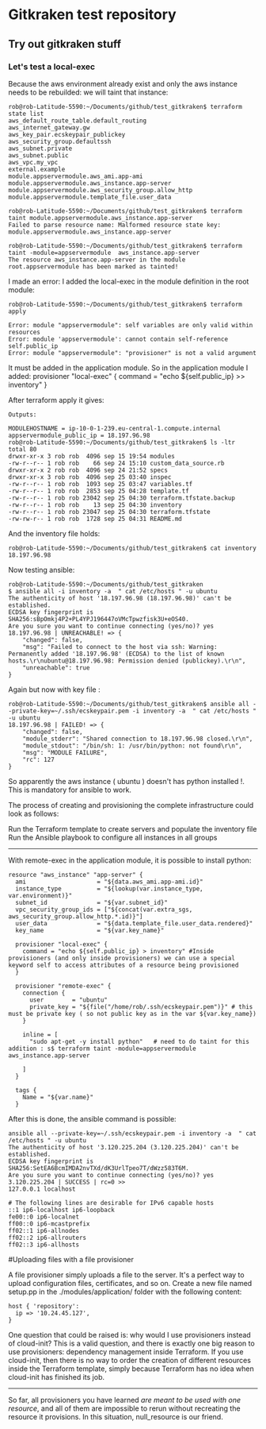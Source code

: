 # Gitkraken test repository
## Try out gitkraken stuff


### Let's test a local-exec

Because the aws environment already exist and only the aws instance
needs to be rebuilded: we will taint that instance:

~~~
rob@rob-Latitude-5590:~/Documents/github/test_gitkraken$ terraform state list
aws_default_route_table.default_routing
aws_internet_gateway.gw
aws_key_pair.ecskeypair_publickey
aws_security_group.defaultssh
aws_subnet.private
aws_subnet.public
aws_vpc.my_vpc
external.example
module.appservermodule.aws_ami.app-ami
module.appservermodule.aws_instance.app-server
module.appservermodule.aws_security_group.allow_http
module.appservermodule.template_file.user_data

rob@rob-Latitude-5590:~/Documents/github/test_gitkraken$ terraform taint module.appservermodule.aws_instance.app-server
Failed to parse resource name: Malformed resource state key: module.appservermodule.aws_instance.app-server

rob@rob-Latitude-5590:~/Documents/github/test_gitkraken$ terraform taint -module=appservermodule  aws_instance.app-server
The resource aws_instance.app-server in the module root.appservermodule has been marked as tainted!

~~~
I made an error: I added the local-exec in the module definition in the root module:
~~~
rob@rob-Latitude-5590:~/Documents/github/test_gitkraken$ terraform  apply

Error: module "appservermodule": self variables are only valid within resources
Error: module 'appservermodule': cannot contain self-reference self.public_ip
Error: module "appservermodule": "provisioner" is not a valid argument

~~~

It must be added in the application module.
So in the application module I added:
provisioner "local-exec" {
  command = "echo ${self.public_ip} >> inventory"
}

After terraform apply it gives:


~~~
Outputs:

MODULEHOSTNAME = ip-10-0-1-239.eu-central-1.compute.internal
appservermodule_public_ip = 18.197.96.98
rob@rob-Latitude-5590:~/Documents/github/test_gitkraken$ ls -ltr
total 80
drwxr-xr-x 3 rob rob  4096 sep 15 19:54 modules
-rw-r--r-- 1 rob rob    66 sep 24 15:10 custom_data_source.rb
drwxr-xr-x 2 rob rob  4096 sep 24 21:52 specs
drwxr-xr-x 3 rob rob  4096 sep 25 03:40 inspec
-rw-r--r-- 1 rob rob  1093 sep 25 03:47 variables.tf
-rw-r--r-- 1 rob rob  2853 sep 25 04:28 template.tf
-rw-r--r-- 1 rob rob 23042 sep 25 04:30 terraform.tfstate.backup
-rw-r--r-- 1 rob rob    13 sep 25 04:30 inventory
-rw-r--r-- 1 rob rob 23047 sep 25 04:30 terraform.tfstate
-rw-rw-r-- 1 rob rob  1728 sep 25 04:31 README.md
~~~

And the inventory file holds:
~~~
rob@rob-Latitude-5590:~/Documents/github/test_gitkraken$ cat inventory
18.197.96.98
~~~
Now testing ansible:
~~~
rob@rob-Latitude-5590:~/Documents/github/test_gitkraken
$ ansible all -i inventory -a  " cat /etc/hosts " -u ubuntu
The authenticity of host '18.197.96.98 (18.197.96.98)' can't be established.
ECDSA key fingerprint is SHA256:sBpOmkj4P2+PL4YPJ196447oVMcTpwzfisk3U+eOS40.
Are you sure you want to continue connecting (yes/no)? yes
18.197.96.98 | UNREACHABLE! => {
    "changed": false,
    "msg": "Failed to connect to the host via ssh: Warning: Permanently added '18.197.96.98' (ECDSA) to the list of known hosts.\r\nubuntu@18.197.96.98: Permission denied (publickey).\r\n",
    "unreachable": true
}
~~~
Again but now with key file :
~~~
rob@rob-Latitude-5590:~/Documents/github/test_gitkraken$ ansible all --private-key=~/.ssh/ecskeypair.pem -i inventory -a  " cat /etc/hosts " -u ubuntu
18.197.96.98 | FAILED! => {
    "changed": false,
    "module_stderr": "Shared connection to 18.197.96.98 closed.\r\n",
    "module_stdout": "/bin/sh: 1: /usr/bin/python: not found\r\n",
    "msg": "MODULE FAILURE",
    "rc": 127
}
~~~

So apparently the aws instance ( ubuntu ) doesn't has python installed !. This is mandatory for ansible to work.

The process of creating and provisioning the complete infrastructure could look as follows:

Run the Terraform template to create servers and populate the inventory file
Run the Ansible playbook to configure all instances in all groups



------
With remote-exec in the application module, it is possible to install python:
~~~
resource "aws_instance" "app-server" {
  ami                    = "${data.aws_ami.app-ami.id}"
  instance_type          = "${lookup(var.instance_type, var.environment)}"
  subnet_id              = "${var.subnet_id}"
  vpc_security_group_ids = ["${concat(var.extra_sgs, aws_security_group.allow_http.*.id)}"]
  user_data              = "${data.template_file.user_data.rendered}"
  key_name               = "${var.key_name}"

  provisioner "local-exec" {
    command = "echo ${self.public_ip} > inventory" #Inside provisioners (and only inside provisioners) we can use a special keyword self to access attributes of a resource being provisioned
  }

  provisioner "remote-exec" {
    connection {
      user        = "ubuntu"
      private_key = "${file("/home/rob/.ssh/ecskeypair.pem")}" # this must be private key ( so not public key as in the var ${var.key_name})
    }

    inline = [
      "sudo apt-get -y install python"   # need to do taint for this addition : s$ terraform taint -module=appservermodule  aws_instance.app-server

    ]
  }

  tags {
    Name = "${var.name}"
  }
~~~

After this is done,  the ansible command is possible:
~~~
ansible all --private-key=~/.ssh/ecskeypair.pem -i inventory -a  " cat /etc/hosts " -u ubuntu
The authenticity of host '3.120.225.204 (3.120.225.204)' can't be established.
ECDSA key fingerprint is SHA256:SetEA6BcmIMDA2nvTXd/dK3UrlTpeo7T/dWzz583T6M.
Are you sure you want to continue connecting (yes/no)? yes
3.120.225.204 | SUCCESS | rc=0 >>
127.0.0.1 localhost

# The following lines are desirable for IPv6 capable hosts
::1 ip6-localhost ip6-loopback
fe00::0 ip6-localnet
ff00::0 ip6-mcastprefix
ff02::1 ip6-allnodes
ff02::2 ip6-allrouters
ff02::3 ip6-allhosts
~~~


#Uploading files with a file provisioner

A file provisioner simply uploads a file to the server. It's a perfect way to upload configuration files, certificates, and so on. Create a new file named setup.pp in the ./modules/application/ folder with the following content:
~~~
host { 'repository':
  ip => '10.24.45.127',
}
~~~
One question that could be raised is: why would I use provisioners instead of cloud-init? This is a valid question, and there is exactly one big reason to use provisioners: dependency management inside Terraform. If you use cloud-init, then there is no way to order the creation of different resources inside the Terraform template, simply because Terraform has no idea when cloud-init has finished its job.
- - - -
So far, all provisioners you have learned *are meant to be used with one resource*, and all of them are impossible to rerun without recreating the resource it provisions. In this situation, null_resource is our friend.

